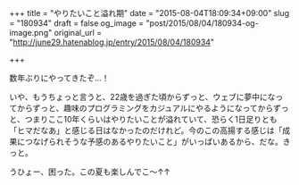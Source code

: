 +++
title = "やりたいこと溢れ期"
date = "2015-08-04T18:09:34+09:00"
slug = "180934"
draft = false
og_image = "post/2015/08/04/180934-og-image.png"
original_url = "http://june29.hatenablog.jp/entry/2015/08/04/180934"

+++

<p>数年ぶりにやってきたぞ…！</p>

<p>いや、もうちょっと言うと、22歳を過ぎた頃からずっと、ウェブに夢中になってからずっと、趣味のプログラミングをカジュアルにやるようになってからずっと、つまりここ10年くらいはやりたいことが溢れていて、恐らく1日足りとも「ヒマだなあ」と感じる日はなかったのだけれど。今のこの高揚する感じは「成果につなげられそうな予感のあるやりたいこと」がいっぱいあるから、だな。きっと。</p>

<p>うひょー、困った。この夏も楽しんでこ〜↑↑</p>